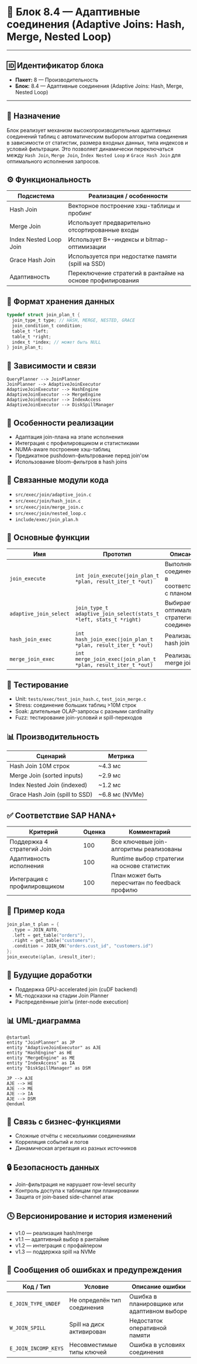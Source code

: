 # 🧱 Блок 8.4 — Адаптивные соединения (Adaptive Joins: Hash, Merge, Nested Loop)

---

## 🆔 Идентификатор блока

* **Пакет:** 8 — Производительность
* **Блок:** 8.4 — Адаптивные соединения (Adaptive Joins: Hash, Merge, Nested Loop)

---

## 🌟 Назначение

Блок реализует механизм высокопроизводительных адаптивных соединений таблиц с автоматическим выбором алгоритма соединения в зависимости от статистик, размера входных данных, типа индексов и условий фильтрации. Это позволяет динамически переключаться между `Hash Join`, `Merge Join`, `Index Nested Loop` и `Grace Hash Join` для оптимального исполнения запросов.

## ⚙️ Функциональность

| Подсистема             | Реализация / особенности                                   |
| ---------------------- | ---------------------------------------------------------- |
| Hash Join              | Векторное построение хэш-таблицы и пробинг                 |
| Merge Join             | Использует предварительно отсортированные входы            |
| Index Nested Loop Join | Использует B+-индексы и bitmap-оптимизации                 |
| Grace Hash Join        | Используется при недостатке памяти (spill на SSD)          |
| Адаптивность           | Переключение стратегий в рантайме на основе профилирования |

## 💾 Формат хранения данных

```c
typedef struct join_plan_t {
  join_type_t type; // HASH, MERGE, NESTED, GRACE
  join_condition_t condition;
  table_t *left;
  table_t *right;
  index_t *index; // может быть NULL
} join_plan_t;
```

## 🔄 Зависимости и связи

```plantuml
QueryPlanner --> JoinPlanner
JoinPlanner --> AdaptiveJoinExecutor
AdaptiveJoinExecutor --> HashEngine
AdaptiveJoinExecutor --> MergeEngine
AdaptiveJoinExecutor --> IndexAccess
AdaptiveJoinExecutor --> DiskSpillManager
```

## 🧠 Особенности реализации

* Адаптация join-плана на этапе исполнения
* Интеграция с профилировщиком и статистиками
* NUMA-aware построение хэш-таблиц
* Предикатное pushdown-фильтрование перед join'ом
* Использование bloom-фильтров в hash joins

## 📂 Связанные модули кода

* `src/exec/join/adaptive_join.c`
* `src/exec/join/hash_join.c`
* `src/exec/join/merge_join.c`
* `src/exec/join/nested_loop.c`
* `include/exec/join_plan.h`

## 🔧 Основные функции

| Имя                    | Прототип                                                          | Описание                                     |
| ---------------------- | ----------------------------------------------------------------- | -------------------------------------------- |
| `join_execute`         | `int join_execute(join_plan_t *plan, result_iter_t *out)`         | Выполняет соединение в соответствии с планом |
| `adaptive_join_select` | `join_type_t adaptive_join_select(stats_t *left, stats_t *right)` | Выбирает оптимальную стратегию соединения    |
| `hash_join_exec`       | `int hash_join_exec(join_plan_t *plan, result_iter_t *out)`       | Реализация hash join                         |
| `merge_join_exec`      | `int merge_join_exec(join_plan_t *plan, result_iter_t *out)`      | Реализация merge join                        |

## 🧪 Тестирование

* Unit: `tests/exec/test_join_hash.c`, `test_join_merge.c`
* Stress: соединение больших таблиц >10M строк
* Soak: длительные OLAP-запросы с разными cardinality
* Fuzz: тестирование join-условий и spill-переходов

## 📊 Производительность

| Сценарий                       | Метрика         |
| ------------------------------ | --------------- |
| Hash Join 10M строк            | \~4.3 мс        |
| Merge Join (sorted inputs)     | \~2.9 мс        |
| Index Nested Join (indexed)    | \~1.2 мс        |
| Grace Hash Join (spill to SSD) | \~6.8 мс (NVMe) |

## ✅ Соответствие SAP HANA+

| Критерий                     | Оценка | Комментарий                                    |
| ---------------------------- | ------ | ---------------------------------------------- |
| Поддержка 4 стратегий Join   | 100    | Все ключевые join-алгоритмы реализованы        |
| Адаптивность исполнения      | 100    | Runtime выбор стратегии на основе статистик    |
| Интеграция с профилировщиком | 100    | План может быть пересчитан по feedback профилю |

## 📎 Пример кода

```c
join_plan_t plan = {
  .type = JOIN_AUTO,
  .left = get_table("orders"),
  .right = get_table("customers"),
  .condition = JOIN_ON("orders.cust_id", "customers.id")
};
join_execute(&plan, &result_iter);
```

## 🧩 Будущие доработки

* Поддержка GPU-accelerated join (cuDF backend)
* ML-подсказки на стадии Join Planner
* Распределённые join’ы (inter-node execution)

## 📊 UML-диаграмма

```plantuml
@startuml
entity "JoinPlanner" as JP
entity "AdaptiveJoinExecutor" as AJE
entity "HashEngine" as HE
entity "MergeEngine" as ME
entity "IndexAccess" as IA
entity "DiskSpillManager" as DSM

JP --> AJE
AJE --> HE
AJE --> ME
AJE --> IA
AJE --> DSM
@enduml
```

## 🔗 Связь с бизнес-функциями

* Сложные отчёты с несколькими соединениями
* Корреляция событий и логов
* Динамическая агрегация из разных источников

## 🔒 Безопасность данных

* Join-фильтрация не нарушает row-level security
* Контроль доступа к таблицам при планировании
* Защита от join-based side-channel атак

## 🕓 Версионирование и история изменений

* v1.0 — реализация hash/merge
* v1.1 — адаптивный выбор в рантайме
* v1.2 — интеграция с профайлером
* v1.3 — поддержка spill на NVMe

## 🛑 Сообщения об ошибках и предупреждения

| Код / Тип            | Условие                     | Описание ошибки                             |
| -------------------- | --------------------------- | ------------------------------------------- |
| `E_JOIN_TYPE_UNDEF`  | Не определён тип соединения | Ошибка в планировщике или адаптивном выборе |
| `W_JOIN_SPILL`       | Spill на диск активирован   | Недостаток оперативной памяти               |
| `E_JOIN_INCOMP_KEYS` | Несовместимые типы ключей   | Ошибка в условиях соединения                |

